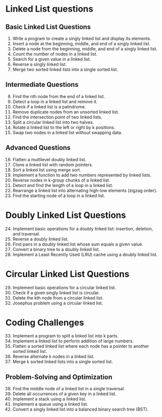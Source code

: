# Linked List questions

## Basic Linked List Questions

1. Write a program to create a singly linked list and display its elements.
2. Insert a node at the beginning, middle, and end of a singly linked list.
3. Delete a node from the beginning, middle, and end of a singly linked list.
4. Count the number of nodes in a linked list.
5. Search for a given value in a linked list.
6. Reverse a singly linked list.
7. Merge two sorted linked lists into a single sorted list.

## Intermediate Questions

8. Find the nth node from the end of a linked list.
9. Detect a loop in a linked list and remove it.
10. Check if a linked list is a palindrome.
11. Remove duplicate nodes from an unsorted linked list.
12. Find the intersection point of two linked lists.
13. Split a circular linked list into two halves.
14. Rotate a linked list to the left or right by k positions.
15. Swap two nodes in a linked list without swapping data.

## Advanced Questions

16. Flatten a multilevel doubly linked list.
17. Clone a linked list with random pointers.
18. Sort a linked list using merge sort.
19. Implement a function to add two numbers represented by linked lists.
20. Reverse nodes in k-group chunks of a linked list.
21. Detect and find the length of a loop in a linked list.
22. Rearrange a linked list into alternating high-low elements (zigzag order).
23. Find the starting node of a loop in a linked list.

# Doubly Linked List Questions

24. Implement basic operations for a doubly linked list: insertion, deletion, and traversal.
25. Reverse a doubly linked list.
26. Find pairs in a doubly linked list whose sum equals a given value.
27. Convert a binary tree to a doubly linked list.
28. Implement a Least Recently Used (LRU) cache using a doubly linked list.

# Circular Linked List Questions

29. Implement basic operations for a circular linked list.
30. Check if a given singly linked list is circular.
31. Delete the kth node from a circular linked list.
32. Josephus problem using a circular linked list.

# Coding Challenges

33. Implement a program to split a linked list into k parts.
34. Implement a linked list to perform addition of large numbers.
35. Flatten a sorted linked list where each node has a pointer to another sorted linked list.
36. Reverse alternate k nodes in a linked list.
37. Merge k sorted linked lists into a single sorted list.

## Problem-Solving and Optimization

38. Find the middle node of a linked list in a single traversal.
39. Delete all occurrences of a given key in a linked list.
40. Implement a stack using a linked list.
41. Implement a queue using a linked list.
42. Convert a singly linked list into a balanced binary search tree (BST).
